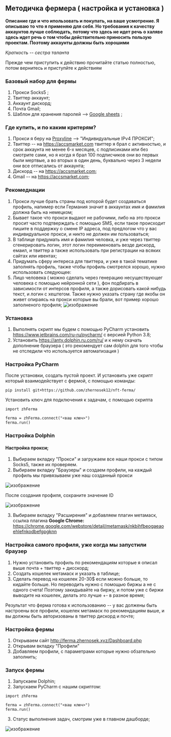 ## Методичка фермера ( настройка и установка )

__Описание где и что ипользовать и покупать, на ваше усмотрение. Я описываю то что я применяю для себя. Но требования к качеству аккаунтов лучше соблюдать, потому что здесь не идет речь о халяве здесь идет речь о том чтобы действительно приносить пользую проектам. Поэтому аккаунты должны быть хорошими__

_Краткость -- сестра таланта_

Прежде чем приступить к действию прочитайте статью полностью, потом вернитесь и приступйте к действиям


### Базовый набор для фермы

1. Прокси Socks5 ;
2. Твиттер аккаунт;
3. Аккаунт дискорд;
4. Почта Gmail;
5. Шаблон для хранения паролей --> [Google sheets](https://docs.google.com/spreadsheets/d/1rk5FAp_mhQR3yznUDIcbqQ6YSRv9BBpuswguIe1S268/edit?usp=sharing) ;


### Где купить, и по каким критерям?

1. Прокси я беру на [Proxyline](https://proxyline.net/) --> "Индивидуальные IPv4 ПРОКСИ";
2. Твиттер -- на https://accsmarket.com твиттер я брал с активностью, и срок аккаунта не менее 6-х месяцев, с подписиками или без смотрите сами, но я когда я брал 100 подписчиков они во первых были мертвые, а во вторых в один день, буквально через 3 недели они все отписались от аккаунта;
3. Дискорд -- на https://accsmarket.com;
4. Gmail -- на https://accsmarket.com;


### Рекомеднации

1. Прокси лучше брать страны под которой будет создаваться профиль, напимер если Германия значит в аккаунтах имя и фамилия должна быть на немецком;
2. Бывает такое что прокси выдают не рабочими, либо на это прокси просит часто подтверждать с помощью SMS, если такое происходит пишите в поддержку о смене IP адреса, под предлогом что у вас индивидуальное прокси, и никто не должен им пользоваться;
3. В таблице придумать имя и фамилия человка, и уже через твиттер сгенерировать логин, этот логин переименовать везде дискорд, емаил, и твиттер а также использовать при регистрации на всяких сайтах или ивентах;
4. Придумать сферу интереса для твиттера, и уже в такой тематике заполнять профиль, также чтобы профиль смотрелся хорошо, нужно использовать следующее:
5. Лицо человека ( можно сделать через генерацию несуществующег человека с помощью нейронной сети ), фон подбирать в зависимости от интерсов профиля, а также дорисовать какой нибудь текст, и логин с хештегом. Также нужно указать страну где якобы он живет опираясь на прокси которые вы брали, вот пример хорошо заполненого профиля;
![изображение](https://user-images.githubusercontent.com/17593539/216698621-5d5fa209-5be9-4a5a-ae09-763949c1cb7e.png)


### Установка

1. Выполнять скрипт мы будем с помощью PyCharm установить https://www.jetbrains.com/ru-ru/pycharm/ с версией Python 3.8;
2. Установить https://anty.dolphin.ru.com/ru/ и к нему скачать дополнение браузера ( это рекомендует сам dolphin для того чтобы не отследили что используется автоматизация ) 


### Настройка PyCharm

После установки, создать пустой проект. И установить уже скрипт который взаимодействует с фермой, с помощью команды:
```
pip install git+https://github.com/zhernosek12/nft-ferma/
```
Установить ключ для подключения к задачам, с помощью скрипта
```
import zhFerma

ferma = zhFerma.connect("<ваш ключ>")
ferma.run()

```

### Настройка Dolphin

#### Настройка прокси;

1. Выбираем вкладку "Прокси" и загружаем все наши прокси с типом Socks5, также их проверяем.
2. Выбираем вкладку "Браузеры" и создаем профили, на каждый профиль мы привязываем уже наш созданный прокси

![изображение](https://user-images.githubusercontent.com/17593539/216833524-54c4bca3-04e9-49a9-b2a7-cc45f93026b1.png)

После создания профиля, сохраните значение ID

![изображение](https://user-images.githubusercontent.com/17593539/216833940-fc4102e2-f452-402d-9f0b-2088039e31d0.png)

3. Выбираем вкладку "Расширения" и добавляем плагин метамаск, ссылка плагина __Google Chrome:__ https://chrome.google.com/webstore/detail/metamask/nkbihfbeogaeaoehlefnkodbefgpgknn


### Настройка самого профиля, уже когда мы запустили браузер

1. Нужно установить профиль по рекомендациям которые я описал выше почта + твиттер + дисскорд;
2. Создать кошелек метамаск и указать в таблице;
3. Сделать перевод на кошелек 20-30$ если можно больше, то кидайте больше. Но переводить нужно с помощью биржы а не с одного счета! Поэтому закидывайте на биржу, и потом уже с биржи выводите на кошелек, делать это лучше +- в разное время;

Результат что ферма готова к использованию -- у вас должены быть настроены все профили, кошелек метамаск по рекомендациям выше, и вы должны быть авторизованы в твиттер дискорд и почте;

### Настройка фермы

1. Открываем сайт http://ferma.zhernosek.xyz/Dashboard.php
2. Открывам вкладку "Профили"
3. Добавляем профили, с параметрами которые нужно обзательно заполнить;

### Запуск фермы


1. Запускаем Dolphin;
2. Запускаем PyCharm с нашим скриптом:
```
import zhFerma

ferma = zhFerma.connect("<ваш ключ>")
ferma.run()

```
3. Статус выполнения задач, смотрим уже в главном дашборде;

![изображение](https://user-images.githubusercontent.com/17593539/216703846-a62b058b-2066-4052-8976-15c2a0903c95.png)

